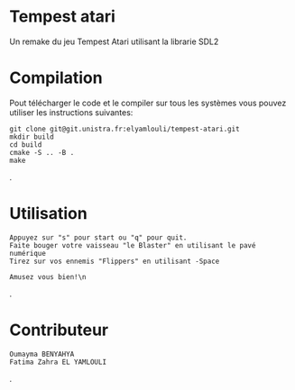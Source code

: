 # Tempest atari

Un remake du jeu Tempest Atari utilisant la librarie SDL2

# Compilation

Pout télécharger le code et le compiler sur tous les systèmes vous pouvez utiliser les instructions suivantes:

	git clone git@git.unistra.fr:elyamlouli/tempest-atari.git
	mkdir build
	cd build
	cmake -S .. -B .
	make 

.

# Utilisation

	Appuyez sur "s" pour start ou "q" pour quit.
	Faite bouger votre vaisseau "le Blaster" en utilisant le pavé numérique
	Tirez sur vos ennemis "Flippers" en utilisant -Space

	Amusez vous bien!\n
.

# Contributeur
	Oumayma BENYAHYA
	Fatima Zahra EL YAMLOULI
.
